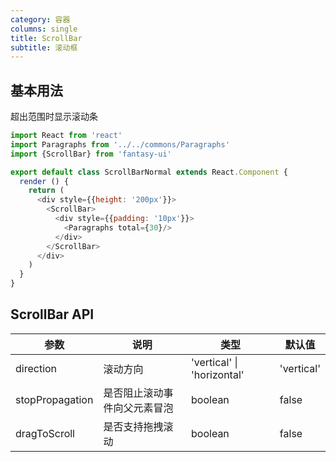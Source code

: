 ```yaml
---
category: 容器
columns: single
title: ScrollBar
subtitle: 滚动框
---
```


## 基本用法

超出范围时显示滚动条

```js
import React from 'react'
import Paragraphs from '../../commons/Paragraphs'
import {ScrollBar} from 'fantasy-ui'

export default class ScrollBarNormal extends React.Component {
  render () {
    return (
      <div style={{height: '200px'}}>
        <ScrollBar>
          <div style={{padding: '10px'}}>
            <Paragraphs total={30}/>
          </div>
        </ScrollBar>
      </div>
    )
  }
}

```

## ScrollBar API

| 参数 | 说明 | 类型 | 默认值 |
|---|---|---|---|
| direction | 滚动方向 | 'vertical' \| 'horizontal' | 'vertical' |
| stopPropagation | 是否阻止滚动事件向父元素冒泡 | boolean | false |
| dragToScroll | 是否支持拖拽滚动 | boolean | false |
